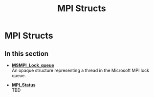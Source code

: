 ﻿---
title: MPI Structs
TOCTitle: MPI Structs
ms:assetid: 64B99517-86CA-4C40-BE87-4E51CCCE1426
ms:mtpsurl: https://msdn.microsoft.com/en-us/library/Dn473478(v=VS.85)
ms:contentKeyID: 59361013
ms.date: 03/28/2018
mtps_version: v=VS.85
---

# MPI Structs

## In this section

  - [**MSMPI\_Lock\_queue**](msmpi-lock-queue-structure.md)  
    An opaque structure representing a thread in the Microsoft MPI lock queue.

  - [**MPI\_Status**](mpi-status-structure.md)  
    TBD

